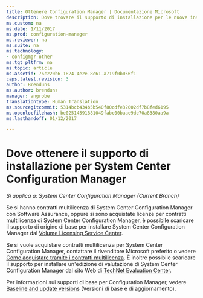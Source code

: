 ```yaml
---
title: Ottenere Configuration Manager | Documentazione Microsoft
description: Dove trovare il supporto di installazione per le nuove installazioni di System Center Configuration Manager.
ms.custom: na
ms.date: 1/11/2017
ms.prod: configuration-manager
ms.reviewer: na
ms.suite: na
ms.technology:
- configmgr-other
ms.tgt_pltfrm: na
ms.topic: article
ms.assetid: 76c220b6-1824-4e2e-8c61-a719f0b056f1
caps.latest.revision: 3
author: Brenduns
ms.author: brenduns
manager: angrobe
translationtype: Human Translation
ms.sourcegitcommit: 5314bcb434b5b540f80cdfe32002df7b8fed6195
ms.openlocfilehash: be02514591881049fabc00baae9de70a8380aa9a
ms.lasthandoff: 01/12/2017

---
```

# <a name="where-to-get-installation-media-for-system-center-configuration-manager"></a>Dove ottenere il supporto di installazione per System Center Configuration Manager

*Si applica a: System Center Configuration Manager (Current Branch)*

Se si hanno contratti multilicenza di System Center Configuration Manager con Software Assurance, oppure si sono acquistate licenze per contratti multilicenza di System Center Configuration Manager, è possibile scaricare il supporto di origine di base per installare System Center Configuration Manager dal [Volume Licensing Service Center](https://www.microsoft.com/Licensing/servicecenter/default.aspx).   

Se si vuole acquistare contratti multilicenza per System Center Configuration Manager, contattare il rivenditore Microsoft preferito o vedere [Come acquistare tramite i contratti multilicenza]( https://www.microsoft.com/Licensing/how-to-buy/how-to-buy.aspx). È inoltre possibile scaricare il supporto per installare un'edizione di valutazione di System Center Configuration Manager dal sito Web di [TechNet Evaluation Center]( https://www.microsoft.com/en-us/evalcenter/evaluate-system-center-configuration-manager-and-endpoint-protection).

Per informazioni sui supporti di base per Configuration Manager, vedere [Baseline and update versions](/sccm/core/servers/manage/updates#a-namebkmkbaselinesa-baseline-and-update-versions) (Versioni di base e di aggiornamento).

